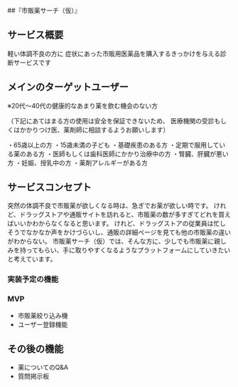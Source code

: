 ##『市販薬サーチ（仮）』

## サービス概要
軽い体調不良の方に
症状にあった市販用医薬品を購入するきっかけを与える診断サービスです

##  メインのターゲットユーザー
※20代〜40代の健康的なあまり薬を飲む機会のない方

（下記にあてはまる方の使用は安全を保証できないため、
医療機関の受診もしくはかかりつけ医、薬剤師に相談するようお願いします）

・65歳以上の方
・15歳未満の子ども
・基礎疾患のある方
・定期で服用している薬のある方
・医師もしくは歯科医師にかかり治療中の方
・腎臓、肝臓が悪い方
・妊娠、授乳中の方
・薬剤アレルギーがある方

##  サービスコンセプト

突然の体調不良で市販薬が欲しくなる時は、急ぎでお薬が欲しい時です。
けれど、ドラッグストアや通販サイトを訪れると、市販薬の数が多すぎてどれを買えばいいかわからなくなると思います。
けれど、ドラッグストアの従業員は忙しそうでなかなか声をかけづらいし、通販の詳細ページを見ても他の市販薬の違いがわからない。
市販薬サーチ（仮）では、そんな方に、少しでも市販薬に親しみを持ってもらい、手に取りやすくなるようなプラットフォームにしていきたいと考えています。

### 実装予定の機能

### MVP

* 市販薬絞り込み機
* ユーザー登録機能

## その後の機能

* 薬についてのQ&A
* 質問掲示板